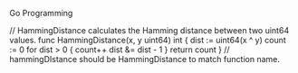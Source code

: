 Go Programming

// HammingDistance calculates the Hamming distance between two uint64 values.
func HammingDistance(x, y uint64) int {
dist := uint64(x ^ y)
count := 0
for dist > 0 {
count++
dist &= dist - 1
}
return count
}
// hammingDIstance should be HammingDistance to match function name.
